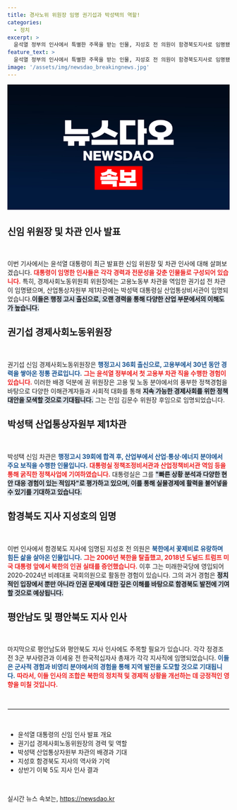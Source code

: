 ```yaml
---
title: 경사노위 위원장 임명 권기섭과 박성택의 역할!
categories:
  - 정치
excerpt: >
  윤석열 정부의 인사에서 특별한 주목을 받는 인물, 지성호 전 의원이 함경북도지사로 임명됐다. 북한 꽃제비 출신이자 인권 활동가인 그의 경력과 비전이 기대를 모은다.
feature_text: >
  윤석열 정부의 인사에서 특별한 주목을 받는 인물, 지성호 전 의원이 함경북도지사로 임명됐다. 북한 꽃제비 출신이자 인권 활동가인 그의 경력과 비전이 기대를 모은다.
image: '/assets/img/newsdao_breakingnews.jpg'
---
```


<p><img src="/assets/img/newsdao_breakingnews.jpg" alt="ranknews 속보" /></p>

<h2 data-ke-size="size26">신임 위원장 및 차관 인사 발표</h2>

<p data-ke-size="size16">&nbsp;</p>

<p>이번 기사에서는 윤석열 대통령이 최근 발표한 신임 위원장 및 차관 인사에 대해 살펴보겠습니다. <b><span style="color: #ee2323;">대통령이 임명한 인사들은 각각 경력과 전문성을 갖춘 인물들로 구성되어 있습니다.</span></b> 특히, 경제사회노동위원회 위원장에는 고용노동부 차관을 역임한 권기섭 전 차관이 임명됐으며, 산업통상자원부 제1차관에는 박성택 대통령실 산업통상비서관이 임명되었습니다.<b><span style="background-color: #21538527;">이들은 행정 고시 출신으로, 오랜 경력을 통해 다양한 산업 부문에서의 이해도가 높습니다.</span></b> </p>

<h2 data-ke-size="size26">권기섭 경제사회노동위원장</h2>

<p data-ke-size="size16">&nbsp;</p>

<p>권기섭 신임 경제사회노동위원장은 <b><span style="color: #1a5490;">행정고시 36회 출신으로, 고용부에서 30년 동안 경력을 쌓아온 정통 관료입니다.</span></b> <b><span style="color: #ee2323;">그는 윤석열 정부에서 첫 고용부 차관 직을 수행한 경험이 있습니다.</span></b> 이러한 배경 덕분에 권 위원장은 고용 및 노동 분야에서의 풍부한 정책경험을 바탕으로 다양한 이해관계자들과 사회적 대화를 통해 <b><span style="background-color: #21538527;">지속 가능한 경제사회를 위한 정책 대안을 모색할 것으로 기대됩니다.</span></b> 그는 전임 김문수 위원장 후임으로 임명되었습니다.</p>

<h2 data-ke-size="size26">박성택 산업통상자원부 제1차관</h2>

<p data-ke-size="size16">&nbsp;</p>

<p>박성택 신임 차관은 <b><span style="color: #1a5490;">행정고시 39회에 합격 후, 산업부에서 산업·통상·에너지 분야에서 주요 보직을 수행한 인물입니다.</span></b> <b><span style="color: #ee2323;">대통령실 정책조정비서관과 산업정책비서관 역임 등을 통해 굵직한 정책사업에 기여하였습니다.</span></b> 대통령실은 그를 <b><span style="background-color: #21538527;">"빠른 상황 분석과 다양한 현안 대응 경험이 있는 적임자"로 평가하고 있으며, 이를 통해 실물경제에 활력을 불어넣을 수 있기를 기대하고 있습니다.</span></b></p>

<h2 data-ke-size="size26">함경북도 지사 지성호의 임명</h2>

<p data-ke-size="size16">&nbsp;</p>

<p>이번 인사에서 함경북도 지사에 임명된 지성호 전 의원은 <b><span style="color: #1a5490;">북한에서 꽃제비로 유랑하며 힘든 삶을 살아온 인물입니다.</span></b> <b><span style="color: #ee2323;">그는 2006년 북한을 탈출했고, 2018년 도널드 트럼프 미국 대통령 앞에서 북한의 인권 실태를 증언했습니다.</span></b> 이후 그는 미래한국당에 영입되어 2020-2024년 비례대표 국회의원으로 활동한 경험이 있습니다. 그의 과거 경험은 <b><span style="background-color: #21538527;">정치적인 입장에서 뿐만 아니라 인권 문제에 대한 깊은 이해를 바탕으로 함경북도 발전에 기여할 것으로 예상됩니다.</span></b></p>

<h2 data-ke-size="size26">평안남도 및 평안북도 지사 인사</h2>

<p data-ke-size="size16">&nbsp;</p>

<p>마지막으로 평안남도와 평안북도 지사 인사에도 주목할 필요가 있습니다. 각각 정경조 전 3군 부사령관과 이세웅 전 한국적십자사 총재가 각각 지사직에 임명되었습니다. <b><span style="color: #1a5490;">이들은 군사적 경험과 비영리 분야에서의 경험을 통해 지역 발전을 도모할 것으로 기대됩니다.</span></b>  <b><span style="color: #ee2323;">따라서, 이들 인사의 조합은 북한의 정치적 및 경제적 상황을 개선하는 데 긍정적인 영향을 미칠 것입니다.</span></b></p>

<p data-ke-size="size16">&nbsp;</p>

<hr style="border: 1px solid #ddd;">

<p data-ke-size="size16">&nbsp;</p>

<ul>
    <li>윤석열 대통령의 신임 인사 발표 개요</li>
    <li>권기섭 경제사회노동위원장의 경력 및 역할</li>
    <li>박성택 산업통상자원부 차관의 배경과 기대</li>
    <li>지성호 함경북도 지사의 역사와 기억</li>
    <li>상반기 이북 5도 지사 인사 결과</li>
</ul>

<p data-ke-size="size16">&nbsp;</p>

<p></p></p>
실시간 뉴스 속보는, <a href="https://newsdao.kr" rel="dofollow">https://newsdao.kr</a>


